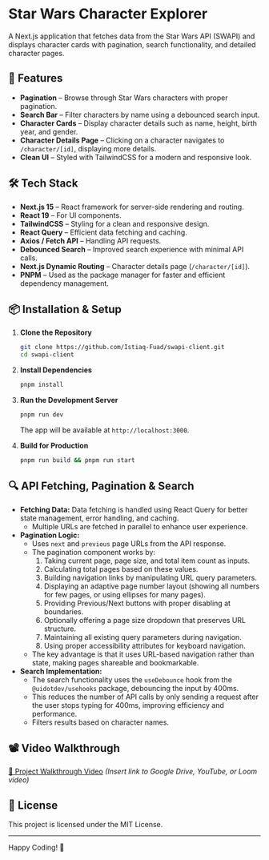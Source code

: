 # Star Wars Character Explorer

A Next.js application that fetches data from the Star Wars API (SWAPI) and displays character cards with pagination, search functionality, and detailed character pages.

## 🚀 Features

- **Pagination** – Browse through Star Wars characters with proper pagination.
- **Search Bar** – Filter characters by name using a debounced search input.
- **Character Cards** – Display character details such as name, height, birth year, and gender.
- **Character Details Page** – Clicking on a character navigates to `/character/[id]`, displaying more details.
- **Clean UI** – Styled with TailwindCSS for a modern and responsive look.

## 🛠 Tech Stack

- **Next.js 15** – React framework for server-side rendering and routing.
- **React 19** – For UI components.
- **TailwindCSS** – Styling for a clean and responsive design.
- **React Query** – Efficient data fetching and caching.
- **Axios / Fetch API** – Handling API requests.
- **Debounced Search** – Improved search experience with minimal API calls.
- **Next.js Dynamic Routing** – Character details page (`/character/[id]`).
- **PNPM** – Used as the package manager for faster and efficient dependency management.

## 📦 Installation & Setup

1. **Clone the Repository**

   ```sh
   git clone https://github.com/Istiaq-Fuad/swapi-client.git
   cd swapi-client
   ```

2. **Install Dependencies**

   ```sh
   pnpm install
   ```

3. **Run the Development Server**

   ```sh
   pnpm run dev
   ```

   The app will be available at `http://localhost:3000`.

4. **Build for Production**

   ```sh
   pnpm run build && pnpm run start
   ```

## 🔍 API Fetching, Pagination & Search

- **Fetching Data:** Data fetching is handled using React Query for better state management, error handling, and caching.
  - Multiple URLs are fetched in parallel to enhance user experience.
- **Pagination Logic:**
  - Uses `next` and `previous` page URLs from the API response.
  - The pagination component works by:
    1. Taking current page, page size, and total item count as inputs.
    2. Calculating total pages based on these values.
    3. Building navigation links by manipulating URL query parameters.
    4. Displaying an adaptive page number layout (showing all numbers for few pages, or using ellipses for many pages).
    5. Providing Previous/Next buttons with proper disabling at boundaries.
    6. Optionally offering a page size dropdown that preserves URL structure.
    7. Maintaining all existing query parameters during navigation.
    8. Using proper accessibility attributes for keyboard navigation.
  - The key advantage is that it uses URL-based navigation rather than state, making pages shareable and bookmarkable.
- **Search Implementation:**
  - The search functionality uses the `useDebounce` hook from the `@uidotdev/usehooks` package, debouncing the input by 400ms.
  - This reduces the number of API calls by only sending a request after the user stops typing for 400ms, improving efficiency and performance.
  - Filters results based on character names.

## 📽️ Video Walkthrough

[🔗 Project Walkthrough Video](#) _(Insert link to Google Drive, YouTube, or Loom video)_

## 📜 License

This project is licensed under the MIT License.

---

Happy Coding! 🚀
